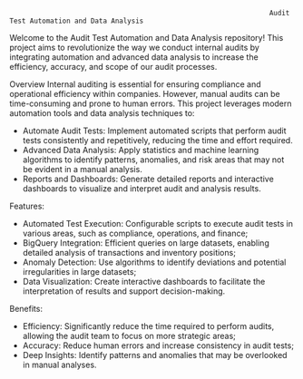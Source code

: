                                                                     Audit Test Automation and Data Analysis

Welcome to the Audit Test Automation and Data Analysis repository!
This project aims to revolutionize the way we conduct internal audits by integrating automation and advanced data analysis to increase the efficiency,
accuracy, and scope of our audit processes.

Overview
Internal auditing is essential for ensuring compliance and operational efficiency within companies. However, manual audits can be time-consuming and prone to human errors.
This project leverages modern automation tools and data analysis techniques to:

- Automate Audit Tests: Implement automated scripts that perform audit tests consistently and repetitively, reducing the time and effort required.
- Advanced Data Analysis: Apply statistics and machine learning algorithms to identify patterns, anomalies, and risk areas that may not be evident in a manual analysis.
- Reports and Dashboards: Generate detailed reports and interactive dashboards to visualize and interpret audit and analysis results.
  
Features:
- Automated Test Execution: Configurable scripts to execute audit tests in various areas, such as compliance, operations, and finance;
- BigQuery Integration: Efficient queries on large datasets, enabling detailed analysis of transactions and inventory positions;
- Anomaly Detection: Use algorithms to identify deviations and potential irregularities in large datasets;
- Data Visualization: Create interactive dashboards to facilitate the interpretation of results and support decision-making.
  
Benefits:
- Efficiency: Significantly reduce the time required to perform audits, allowing the audit team to focus on more strategic areas;
- Accuracy: Reduce human errors and increase consistency in audit tests;
- Deep Insights: Identify patterns and anomalies that may be overlooked in manual analyses.
